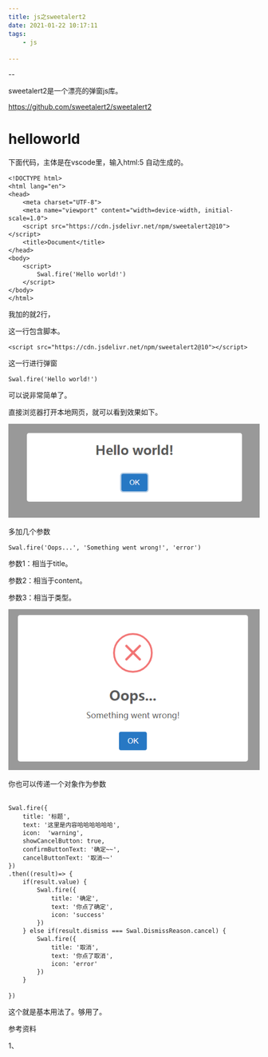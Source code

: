 ```yaml
---
title: js之sweetalert2
date: 2021-01-22 10:17:11
tags:
	- js

---
```


--

sweetalert2是一个漂亮的弹窗js库。

https://github.com/sweetalert2/sweetalert2

# helloworld

下面代码，主体是在vscode里，输入html:5 自动生成的。

```
<!DOCTYPE html>
<html lang="en">
<head>
	<meta charset="UTF-8">
	<meta name="viewport" content="width=device-width, initial-scale=1.0">
	<script src="https://cdn.jsdelivr.net/npm/sweetalert2@10"></script>
	<title>Document</title>
</head>
<body>
	<script>
		Swal.fire('Hello world!')
	</script>
</body>
</html>
```

我加的就2行，

这一行包含脚本。

```
<script src="https://cdn.jsdelivr.net/npm/sweetalert2@10"></script>
```

这一行进行弹窗

```
Swal.fire('Hello world!')
```

可以说非常简单了。

直接浏览器打开本地网页，就可以看到效果如下。

![image-20210122102040393](../images/playopenwrt_pic/image-20210122102040393.png)

多加几个参数

```
Swal.fire('Oops...', 'Something went wrong!', 'error')
```

参数1：相当于title。

参数2：相当于content。

参数3：相当于类型。

![image-20210122102337716](../images/playopenwrt_pic/image-20210122102337716.png)



你也可以传递一个对象作为参数

```

Swal.fire({
	title: '标题',
	text: '这里是内容哈哈哈哈哈哈',
	icon:  'warning',
	showCancelButton: true,
	confirmButtonText: '确定~~',
	cancelButtonText: '取消~~'
})
.then((result)=> {
	if(result.value) {
		Swal.fire({
			title: '确定',
			text: '你点了确定',
			icon: 'success'
		})
	} else if(result.dismiss === Swal.DismissReason.cancel) {
		Swal.fire({
			title: '取消',
			text: '你点了取消',
			icon: 'error'
		})
	}

})
```

这个就是基本用法了。够用了。



参考资料

1、

